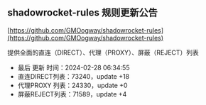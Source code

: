 ## shadowrocket-rules 规则更新公告

[https://github.com/GMOogway/shadowrocket-rules](https://github.com/GMOogway/shadowrocket-rules)

提供全面的直连（DIRECT）、代理（PROXY）、屏蔽（REJECT）列表
- 最后 更新 时间：2024-02-28 06:34:55
- 直连DIRECT列表：73240，update +18
- 代理PROXY 列表：24330，update +0
- 屏蔽REJECT列表：71589，update +4